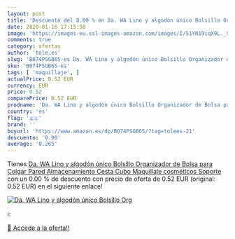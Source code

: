```yaml
---
layout: post
title: 'Descuento del 0.00 % en Da. WA Lino y algodón único Bolsillo Org'
date: 2020-01-16 17:15:58
image: 'https://images-eu.ssl-images-amazon.com/images/I/51YN19iqX9L._SL400_.jpg'
comments: true
category: ofertas
author: 'tole.es'
slug: 'B074PSGB65-es Da. WA Lino y algodón único Bolsillo Organizador de Bolsa...'
sku: 'B074PSGB65-es'
tags: [ 'maquillaje', ]
actualPrice: 0.52 EUR
currency: EUR
price: 0.52
comparePrice: 0.52 EUR
prodname: 'Da. WA Lino y algodón único Bolsillo Organizador de Bolsa para Colgar Pared Almacenamiento Cesta Cubo Maquillaje cosméticos Soporte'
country: 'es'
flag: '🇪🇸'
brand: ''
buyurl: 'https://www.amazon.es/dp/B074PSGB65/?tag=tolees-21'
descuento: '0.00'
average: '0.265'
---
```


Tienes [Da. WA Lino y algodón único Bolsillo Organizador de Bolsa para Colgar Pared Almacenamiento Cesta Cubo Maquillaje cosméticos Soporte](https://www.amazon.es/dp/B074PSGB65/?tag=tolees-21) con un 0.00 % de descuento con precio de oferta de 0.52 EUR (original: 0.52 EUR) en el siguiente enlace!

[![Da. WA Lino y algodón único Bolsillo Org](https://images-eu.ssl-images-amazon.com/images/I/51YN19iqX9L._SL400_.jpg)](https://www.amazon.es/dp/B074PSGB65/?tag=tolees-21)

ℹ️:


[🛒 Accede a la oferta!!](https://www.amazon.es/dp/B074PSGB65/?tag=tolees-21)
